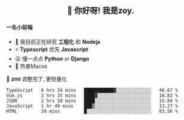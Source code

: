 <h2 align="center">👋 你好呀! 我是zoy.</h2>

#### 一名小前端

- 🌱 我目前正在研究 **工程化** 和 **Nodejs**
- ⚡ **Typescript** 优先 **Javascript**
- 😜 懂一点点 **Python** or **Django**
- 🚀 热衷Macos

🌟 **zmi** 调整完了, 更轻量化




<!--
**l-zoy/l-zoy** is a ✨ _special_ ✨ repository because its `README.md` (this file) appears on your GitHub profile.

Here are some ideas to get you started:

- 🔭 I’m currently working on ...
- 🌱 I’m currently learning ...
- 👯 I’m looking to collaborate on ...
- 🤔 I’m looking for help with ...
- 💬 Ask me about ...
- 📫 How to reach me: ...
- 😄 Pronouns: ...
- ⚡ Fun fact: ...
-->

<!--START_SECTION:waka-->
```text
TypeScript   6 hrs 24 mins   ███████████▓░░░░░░░░░░░░░   46.67 % 
Vue.js       2 hrs 35 mins   ████▓░░░░░░░░░░░░░░░░░░░░   18.82 % 
JSON         2 hrs 10 mins   ████░░░░░░░░░░░░░░░░░░░░░   15.84 % 
JavaScript   1 hr 49 mins    ███▒░░░░░░░░░░░░░░░░░░░░░   13.27 % 
HTML         29 mins         █░░░░░░░░░░░░░░░░░░░░░░░░   03.56 % 
```
<!--END_SECTION:waka-->
